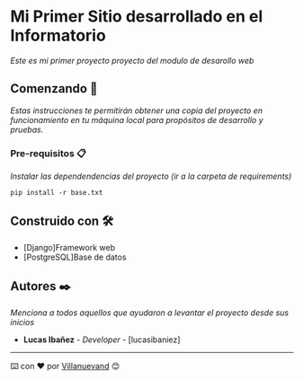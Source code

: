 # Mi Primer Sitio desarrollado en el Informatorio 

_Este es mi primer proyecto proyecto del modulo de desarollo web_

## Comenzando 🚀

_Estas instrucciones te permitirán obtener una copia del proyecto en funcionamiento en tu máquina local para propósitos de desarrollo y pruebas._


### Pre-requisitos 📋

_Instalar las dependendencias del proyecto (ir a la carpeta de requirements)_

```
pip install -r base.txt
```

## Construido con 🛠️

* [Django]Framework web
* [PostgreSQL]Base de datos


## Autores ✒️

_Menciona a todos aquellos que ayudaron a levantar el proyecto desde sus inicios_

* **Lucas Ibañez** - *Developer* - [lucasibaniez]


---
⌨️ con ❤️ por [Villanuevand](https://github.com/Villanuevand) 😊
